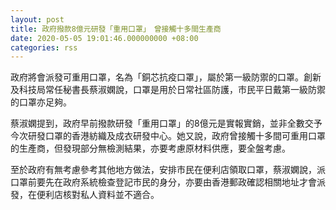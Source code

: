 ```yaml
---
layout: post
title: 政府撥款8億元研發「重用口罩」　曾接觸十多間生產商
date: 2020-05-05 19:01:46.000000000 +08:00
categories: rss
---
```


政府將會派發可重用口罩，名為「銅芯抗疫口罩」，屬於第一級防禦的口罩。創新及科技局常任秘書長蔡淑嫻說，口罩是用於日常社區防護，市民平日戴第一級防禦的口罩亦足夠。

蔡淑嫻提到，政府早前撥款研發「重用口罩」的8億元是實報實銷，並非全數交予今次研發口罩的香港紡織及成衣研發中心。她又說，政府曾接觸十多間可重用口罩的生產商，但發現部分無檢測結果，亦要考慮原材料供應，要全盤考慮。

至於政府有無考慮參考其他地方做法，安排市民在便利店領取口罩，蔡淑嫻說，派口罩前要先在政府系統檢查登記市民的身分，亦要由香港郵政確認相關地址才會派發，在便利店核對私人資料並不適合。

